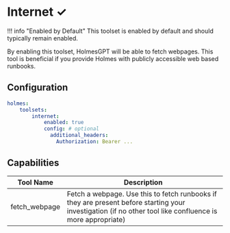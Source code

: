 # Internet ✓

!!! info "Enabled by Default"
    This toolset is enabled by default and should typically remain enabled.

By enabling this toolset, HolmesGPT will be able to fetch webpages. This tool is beneficial if you provide Holmes with publicly accessible web based runbooks.

## Configuration

```yaml
holmes:
    toolsets:
        internet:
            enabled: true
            config: # optional
              additional_headers:
                Authorization: Bearer ...
```

## Capabilities

| Tool Name | Description |
|-----------|-------------|
| fetch_webpage | Fetch a webpage. Use this to fetch runbooks if they are present before starting your investigation (if no other tool like confluence is more appropriate) |
